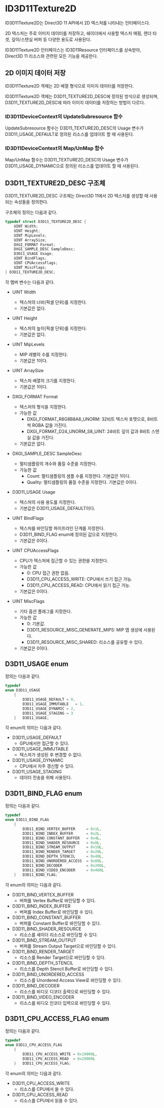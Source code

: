# ID3D11Texture2D
ID3D11Texture2D는 Direct3D 11 API에서 2D 텍스처를 나타내는 인터페이스다. 

2D 텍스처는 주로 이미지 데이터를 저장하고, 쉐이더에서 사용할 텍스처 매핑, 렌더 타겟, 깊이/스텐실 버퍼 등 다양한 용도로 사용된다.

ID3D11Texture2D 인터페이스는 ID3D11Resource 인터페이스를 상속받아, Direct3D 11 리소스와 관련된 모든 기능을 제공한다.

## 2D 이미지 데이터 저장
ID3D11Texture2D 객체는 2D 배열 형식으로 이미지 데이터를 저장한다.

ID3D11Texture2D 객체는 D3D11_TEXTURE2D_DESC에 정의된 방식으로 생성되며, D3D11_TEXTURE2D_DESC에 따라 이미지 데이터를 저장하는 방법이 다르다.

### ID3D11DeviceContext의 UpdateSubresource 함수
UpdateSubresource 함수는 D3D11_TEXTURE2D_DESC의 Usage 변수가 D3D11_USAGE_DEFAULT로 정의된 리소스를 업데이트 할 때 사용된다.

### ID3D11DeviceContext의 Map/UnMap 함수
Map/UnMap 함수는 D3D11_TEXTURE2D_DESC의 Usage 변수가 D3D11_USAGE_DYNAMIC으로 정의된 리소스를 업데이트 할 때 사용된다.




## D3D11_TEXTURE2D_DESC 구조체
D3D11_TEXTURE2D_DESC 구조체는 Direct3D 11에서 2D 텍스처를 생성할 때 사용되는 속성들을 정의한다. 

구조체의 정의는 다음과 같다.
```cpp
typedef struct D3D11_TEXTURE2D_DESC {
    UINT Width;
    UINT Height;
    UINT MipLevels;
    UINT ArraySize;
    DXGI_FORMAT Format;
    DXGI_SAMPLE_DESC SampleDesc;
    D3D11_USAGE Usage;
    UINT BindFlags;
    UINT CPUAccessFlags;
    UINT MiscFlags;
} D3D11_TEXTURE2D_DESC;
```

각 멤버 변수는 다음과 같다.

* UINT Width
  * 텍스처의 너비(픽셀 단위)를 지정한다.
  * 기본값은 없다.

* UINT Height
  * 텍스처의 높이(픽셀 단위)를 지정한다.
  * 기본값은 없다.

* UINT MipLevels
  * MIP 레벨의 수를 지정한다.
  * 기본값은 1이다.

* UINT ArraySize
  * 텍스처 배열의 크기를 지정한다.
  * 기본값은 1이다.

* DXGI_FORMAT Format
  * 텍스처의 형식을 지정한다.
  * 가능한 값
      * DXGI_FORMAT_R8G8B8A8_UNORM: 32비트 텍스처 포맷으로, 8비트씩 RGBA 값을 가진다.
      * DXGI_FORMAT_D24_UNORM_S8_UINT: 24비트 깊이 값과 8비트 스텐실 값을 가진다.
  * 기본값은 없다.

* DXGI_SAMPLE_DESC SampleDesc
  * 멀티샘플링의 개수와 품질 수준을 지정한다.
  * 가능한 값
      * Count: 멀티샘플링의 샘플 수를 지정한다. 기본값은 1이다.
      * Quality: 멀티샘플링의 품질 수준을 지정한다. 기본값은 0이다.

* D3D11_USAGE Usage
  * 텍스처의 사용 용도를 지정한다.
  * 기본값은 D3D11_USAGE_DEFAULT이다.

* UINT BindFlags
  * 텍스처를 바인딩할 파이프라인 단계를 지정한다.
  * D3D11_BIND_FLAG enum에 정의된 값으로 지정한다.
  * 기본값은 0이다.

* UINT CPUAccessFlags
  * CPU가 텍스처에 접근할 수 있는 권한을 지정한다.
  * 가능한 값
      * 0: CPU 접근 권한 없음.
      * D3D11_CPU_ACCESS_WRITE: CPU에서 쓰기 접근 가능.
      * D3D11_CPU_ACCESS_READ: CPU에서 읽기 접근 가능.
  * 기본값은 0이다.

* UINT MiscFlags
  * 기타 옵션 플래그를 지정한다.
  * 가능한 값
      * 0: 기본값.
      * D3D11_RESOURCE_MISC_GENERATE_MIPS: MIP 맵 생성에 사용된다.
      * D3D11_RESOURCE_MISC_SHARED: 리소스를 공유할 수 있다.
  * 기본값은 0이다.

## D3D11_USAGE enum
정의는 다음과 같다.
```cpp
typedef 
enum D3D11_USAGE
    {
        D3D11_USAGE_DEFAULT	= 0,
        D3D11_USAGE_IMMUTABLE	= 1,
        D3D11_USAGE_DYNAMIC	= 2,
        D3D11_USAGE_STAGING	= 3
    } 	D3D11_USAGE;
```

각 enum의 의미는 다음과 같다.
* D3D11_USAGE_DEFAULT
  * GPU에서만 접근할 수 있다.
* D3D11_USAGE_IMMUTABLE
  * 텍스처가 생성된 후 변경할 수 없다.
* D3D11_USAGE_DYNAMIC
  * CPU에서 자주 갱신할 수 있다.
* D3D11_USAGE_STAGING
  * 데이터 전송을 위해 사용된다.

## D3D11_BIND_FLAG enum
정의는 다음과 같다.

```cpp
typedef 
enum D3D11_BIND_FLAG
    {
        D3D11_BIND_VERTEX_BUFFER     = 0x1L,
        D3D11_BIND_INDEX_BUFFER      = 0x2L,
        D3D11_BIND_CONSTANT_BUFFER   = 0x4L,
        D3D11_BIND_SHADER_RESOURCE   = 0x8L,
        D3D11_BIND_STREAM_OUTPUT     = 0x10L,
        D3D11_BIND_RENDER_TARGET     = 0x20L,
        D3D11_BIND_DEPTH_STENCIL     = 0x40L,
        D3D11_BIND_UNORDERED_ACCESS  = 0x80L,
        D3D11_BIND_DECODER           = 0x200L,
        D3D11_BIND_VIDEO_ENCODER     = 0x400L
    } 	D3D11_BIND_FLAG;
```

각 enum의 의미는 다음과 같다.
* D3D11_BIND_VERTEX_BUFFER
  * 버퍼를 Vertex Buffer로 바인딩할 수 있다.
* D3D11_BIND_INDEX_BUFFER
  * 버퍼를 Index Buffer로 바인딩할 수 있다.
* D3D11_BIND_CONSTANT_BUFFER
  * 버퍼를 Constant Buffer로 바인딩할 수 있다.
* D3D11_BIND_SHADER_RESOURCE
  * 리소스를 셰이더 리소스로 바인딩할 수 있다.
* D3D11_BIND_STREAM_OUTPUT
  * 버퍼를 Stream Output Target으로 바인딩할 수 있다.
* D3D11_BIND_RENDER_TARGET
  * 리소스를 Render Target으로 바인딩할 수 있다.
* D3D11_BIND_DEPTH_STENCIL
  * 리소스를 Depth Stencil Buffer로 바인딩할 수 있다.
* D3D11_BIND_UNORDERED_ACCESS
  * 리소스를 Unordered Access View로 바인딩할 수 있다.
* D3D11_BIND_DECODER
  * 리소스를 비디오 디코더 출력으로 바인딩할 수 있다.
* D3D11_BIND_VIDEO_ENCODER
  * 리소스를 비디오 인코더 입력으로 바인딩할 수 있다.


## D3D11_CPU_ACCESS_FLAG enum
정의는 다음과 같다.

```cpp
typedef 
enum D3D11_CPU_ACCESS_FLAG
    {
        D3D11_CPU_ACCESS_WRITE = 0x10000L,
        D3D11_CPU_ACCESS_READ  = 0x20000L
    } 	D3D11_CPU_ACCESS_FLAG;
```

각 enum의 의미는 다음과 같다.
* D3D11_CPU_ACCESS_WRITE
  * 리소스를 CPU에서 쓸 수 있다.
* D3D11_CPU_ACCESS_READ
  * 리소스를 CPU에서 읽을 수 있다.
